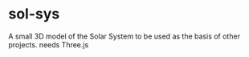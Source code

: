 sol-sys
=======

A small 3D model of the Solar System to be used as the basis of other projects. needs Three.js
